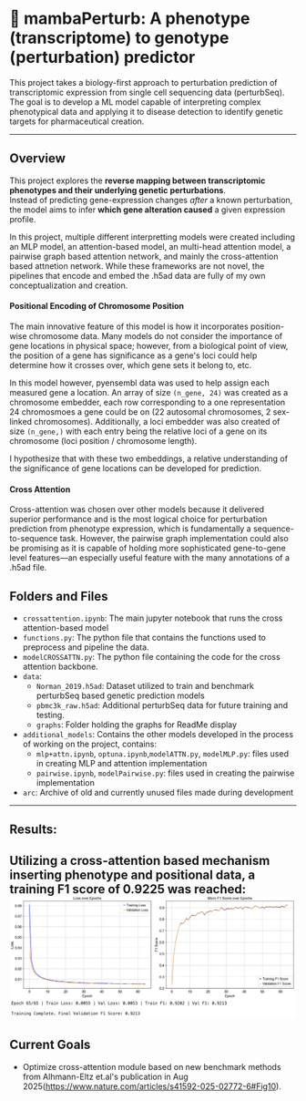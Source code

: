 # 🧬 mambaPerturb: A phenotype (transcriptome) to genotype (perturbation) predictor
This project takes a biology-first approach to perturbation prediction of transcriptomic expression from single cell sequencing data (perturbSeq). The goal is to develop a ML model capable of interpreting complex phenotypical data and applying it to disease detection to identify genetic targets for pharmaceutical creation. 

---

## Overview

This project explores the **reverse mapping between transcriptomic phenotypes and their underlying genetic perturbations**.  
Instead of predicting gene-expression changes *after* a known perturbation, the model aims to infer **which gene alteration caused** a given expression profile.

In this project, multiple different interpretting models were created including an MLP model, an attention-based model, an multi-head attention model, a pairwise graph based attention network, and mainly the cross-attention based attnetion network. While these frameworks are not novel, the pipelines that encode and embed the .h5ad data are fully of my own conceptualization and creation. 

#### Positional Encoding of Chromosome Position

The main innovative feature of this model is how it incorporates position-wise chromosome data. Many models do not consider the importance of gene locations in physical space; however, from a biological point of view, the position of a gene has significance as a gene's loci could help determine how it crosses over, which gene sets it belong to, etc. 

In this model however, pyensembl data was used to help assign each measured gene a location. An array of size `(n_gene, 24)` was created as a chromosome embedder, each row corresponding to a one representation 24 chromosmoes a gene could be on (22 autosomal chromosomes, 2 sex-linked chromosomes). Additionally, a loci embedder was also created of size `(n_gene,)` with each entry being the relative loci of a gene on its chromosome (loci position / chromosome length). 

I hypothesize that with these two embeddings, a relative understanding of the significance of gene locations can be developed for prediction. 

#### Cross Attention

Cross-attention was chosen over other models because it delivered superior performance and is the most logical choice for perturbation prediction from phenotype expression, which is fundamentally a sequence-to-sequence task. However, the pairwise graph implementation could also be promising as it is capable of holding more sophisticated gene-to-gene level features—an especially useful feature with the many annotations of a .h5ad file. 


## Folders and Files
- `crossattention.ipynb`: The main jupyter notebook that runs the cross attention-based model 
- `functions.py`: The python file that contains the functions used to preprocess and pipeline the data. 
- `modelCROSSATTN.py`: The python file containing the code for the cross attention backbone. 
- `data`: 
    - `Norman_2019.h5ad`: Dataset utilized to train and benchmark perturbSeq based genetic prediction models 
    - `pbmc3k_raw.h5ad`: Additional perturbSeq data for future training and testing.
    - `graphs`: Folder holding the graphs for ReadMe display
- `additional_models`: Contains the other models developed in the process of working on the project, contains: 
    - `mlp+attn.ipynb`, `optuna.ipynb`,`modelATTN.py`, `modelMLP.py`: files used in creating MLP and attention implementation
    - `pairwise.ipynb`, `modelPairwise.py`: files used in creating the pairwise implementation
-  `arc`: Archive of old and currently unused files made during development

---
## Results:
Utilizing a cross-attention based mechanism inserting phenotype and positional data, a training F1 score of 0.9225 was reached:
<img src="data/graphs/cross-attn-f1.png" alt="Training Vs Validation F1 Score Over Time" width="600"/>
---


## Current Goals
- Optimize cross-attention module based on new benchmark methods from Alhmann-Eltz et.al's publication in Aug 2025(https://www.nature.com/articles/s41592-025-02772-6#Fig10). 

